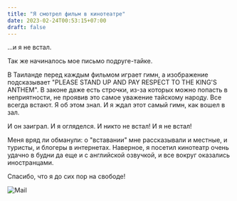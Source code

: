 ```yaml
---
title: "Я смотрел фильм в кинотеатре"
date: 2023-02-24T00:53:15+07:00
draft: false
---
```


...и я не встал.

Так же начиналось мое письмо подруге-тайке.

В Таиланде перед каждым фильмом играет гимн, а изображение подсказывает "PLEASE
STAND UP AND PAY RESPECT TO THE KING'S ANTHEM". В законе даже есть строчки,
из-за которых можно попасть в неприятности, не проявив это самое уважение
тайскому народу. Все всегда встают. Я об этом знал. И я ждал этот самый гимн,
как вошел в зал.

И он заиграл. И я огляделся. И никто не встал! И я не встал!

Меня вряд ли обманули: о "вставании" мне рассказывали и местные, и туристы, и
блогеры в интернетах. Наверное, я посетил кинотеатр очень удачно в будни да еще
и с английской озвучкой, и все вокруг оказались иностранцами.

Спасибо, что я до сих пор на свободе!

![Mail](mail.webp)
